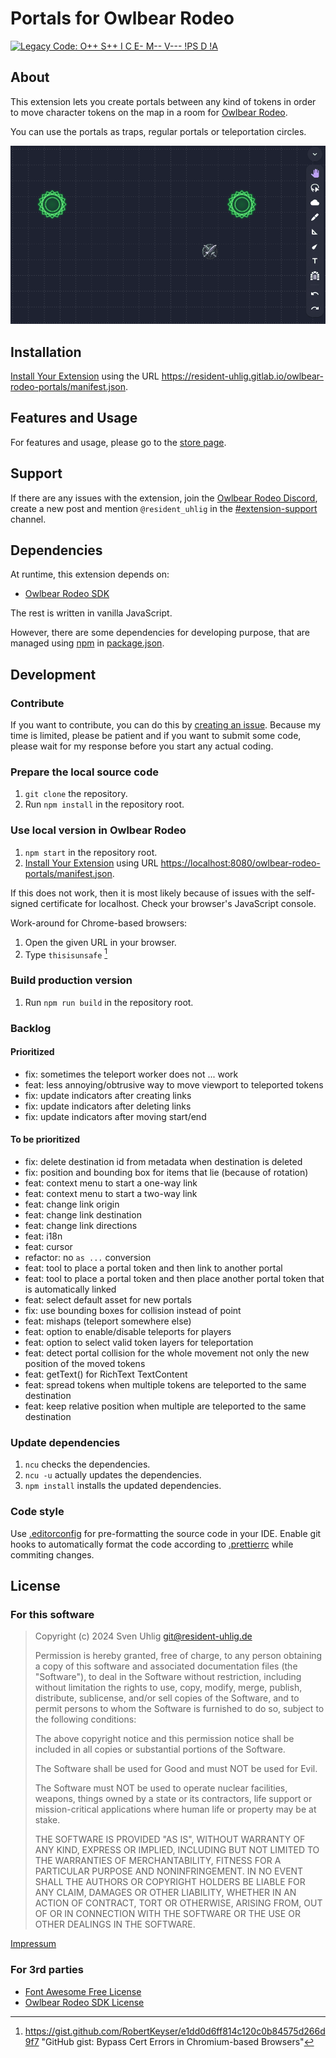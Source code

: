 # Portals for Owlbear Rodeo

<a href="https://gitlab.com/resident-uhlig/legacy-code"><img alt="Legacy Code: O++ S++ I C E- M-- V--- !PS D !A" src="https://img.shields.io/badge/Legacy%20Code-O%2B%2B%20S%2B%2B%20I%20C%20E--%20M----%20V------%20!PS%20D%20!A-informational"></a>

## About

This extension lets you create portals between any kind of tokens in order to move character tokens on the map in a room for [Owlbear Rodeo].

You can use the portals as traps, regular portals or teleportation circles.

[Owlbear Rodeo]: https://owlbear.rodeo/

![Animation: A character token is teleported after entering a portal.](static/store/enter-portal.gif)

## Installation

[Install Your Extension] using the URL <https://resident-uhlig.gitlab.io/owlbear-rodeo-portals/manifest.json>.

[Install Your Extension]: https://docs.owlbear.rodeo/extensions/tutorial-hello-world/install-your-extension/

## Features and Usage

For features and usage, please go to the [store page](https://resident-uhlig.gitlab.io/owlbear-rodeo-portals/store/index.html).

## Support

If there are any issues with the extension, join the [Owlbear Rodeo Discord], create a new post and mention `@resident_uhlig` in the [#extension-support] channel.

[Owlbear Rodeo Discord]: https://discord.gg/UY8AXjhzhe
[#extension-support]: https://discord.com/channels/795808973743194152/1108276291960045578

## Dependencies

At runtime, this extension depends on:

- [Owlbear Rodeo SDK]

The rest is written in vanilla JavaScript.

However, there are some dependencies for developing purpose,
that are managed using [npm] in [package.json](package.json).

[Owlbear Rodeo SDK]: https://github.com/owlbear-rodeo/sdk
[npm]: https://www.npmjs.com/

## Development

### Contribute

If you want to contribute, you can do this by [creating an issue]. Because my
time is limited, please be patient and if you want to submit some code, please
wait for my response before you start any actual coding.

[creating an issue]: https://gitlab.com/resident-uhlig/owlbear-rodeo-portals/-/issues/new

### Prepare the local source code

1. `git clone` the repository.
2. Run `npm install` in the repository root.

### Use local version in Owlbear Rodeo

1. `npm start` in the repository root.
2. [Install Your Extension] using URL <https://localhost:8080/owlbear-rodeo-portals/manifest.json>.

If this does not work, then it is most likely because of issues with the
self-signed certificate for localhost. Check your browser's JavaScript console.

Work-around for Chrome-based browsers:

1. Open the given URL in your browser.
2. Type `thisisunsafe` [^thisisunsafe]

[^thisisunsafe]: https://gist.github.com/RobertKeyser/e1dd0d6ff814c120c0b84575d266d9f7 "GitHub gist: Bypass Cert Errors in Chromium-based Browsers"

### Build production version

1. Run `npm run build` in the repository root.

### Backlog

#### Prioritized

- fix: sometimes the teleport worker does not ... work
- feat: less annoying/obtrusive way to move viewport to teleported tokens
- fix: update indicators after creating links
- fix: update indicators after deleting links
- fix: update indicators after moving start/end

#### To be prioritized

- fix: delete destination id from metadata when destination is deleted
- fix: position and bounding box for items that lie (because of rotation)
- feat: context menu to start a one-way link
- feat: context menu to start a two-way link
- feat: change link origin
- feat: change link destination
- feat: change link directions
- feat: i18n
- feat: cursor
- refactor: no `as ...` conversion
- feat: tool to place a portal token and then link to another portal
- feat: tool to place a portal token and then place another portal token that is automatically linked
- feat: select default asset for new portals
- fix: use bounding boxes for collision instead of point
- feat: mishaps (teleport somewhere else)
- feat: option to enable/disable teleports for players
- feat: option to select valid token layers for teleportation
- feat: detect portal collision for the whole movement not only the new position of the moved tokens
- feat: getText() for RichText TextContent
- feat: spread tokens when multiple tokens are teleported to the same destination
- feat: keep relative position when multiple are teleported to the same destination

### Update dependencies

1. `ncu` checks the dependencies.
2. `ncu -u` actually updates the dependencies.
3. `npm install` installs the updated dependencies.

### Code style

Use [.editorconfig](.editorconfig) for pre-formatting the source code in your
IDE. Enable git hooks to automatically format the code according
to [.prettierrc](.prettierrc) while commiting changes.

## License

### For this software

> Copyright (c) 2024 Sven Uhlig <git@resident-uhlig.de>
>
> Permission is hereby granted, free of charge, to any person obtaining a copy
> of this software and associated documentation files (the "Software"), to deal
> in the Software without restriction, including without limitation the rights
> to use, copy, modify, merge, publish, distribute, sublicense, and/or sell
> copies of the Software, and to permit persons to whom the Software is
> furnished to do so, subject to the following conditions:
>
> The above copyright notice and this permission notice shall be included in all
> copies or substantial portions of the Software.
>
> The Software shall be used for Good and must NOT be used for Evil.
>
> The Software must NOT be used to operate nuclear facilities, weapons, things
> owned by a state or its contractors, life support or mission-critical
> applications where human life or property may be at stake.
>
> THE SOFTWARE IS PROVIDED "AS IS", WITHOUT WARRANTY OF ANY KIND, EXPRESS OR
> IMPLIED, INCLUDING BUT NOT LIMITED TO THE WARRANTIES OF MERCHANTABILITY,
> FITNESS FOR A PARTICULAR PURPOSE AND NONINFRINGEMENT. IN NO EVENT SHALL THE
> AUTHORS OR COPYRIGHT HOLDERS BE LIABLE FOR ANY CLAIM, DAMAGES OR OTHER
> LIABILITY, WHETHER IN AN ACTION OF CONTRACT, TORT OR OTHERWISE, ARISING FROM,
> OUT OF OR IN CONNECTION WITH THE SOFTWARE OR THE USE OR OTHER DEALINGS IN THE
> SOFTWARE.

[Impressum](https://resident-uhlig.de/impressum.html)

### For 3rd parties

- [Font Awesome Free License](static/font-awesome/LICENSE.txt)
- [Owlbear Rodeo SDK License](https://github.com/owlbear-rodeo/sdk/blob/main/LICENSE)
